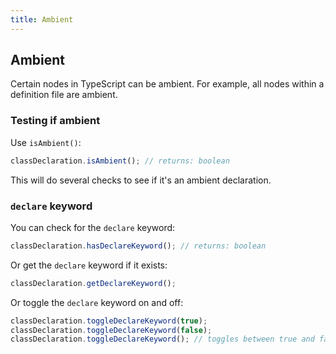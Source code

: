 ```yaml
---
title: Ambient
---
```


## Ambient

Certain nodes in TypeScript can be ambient. For example, all nodes within a definition file are ambient.

### Testing if ambient

Use `isAmbient()`:

```typescript
classDeclaration.isAmbient(); // returns: boolean
```

This will do several checks to see if it's an ambient declaration.

### `declare` keyword

You can check for the `declare` keyword:

```typescript
classDeclaration.hasDeclareKeyword(); // returns: boolean
```

Or get the `declare` keyword if it exists:

```typescript
classDeclaration.getDeclareKeyword();
```

Or toggle the `declare` keyword on and off:

```typescript
classDeclaration.toggleDeclareKeyword(true);
classDeclaration.toggleDeclareKeyword(false);
classDeclaration.toggleDeclareKeyword(); // toggles between true and false
```
